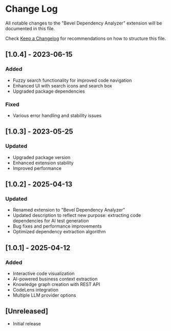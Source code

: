 # Change Log

All notable changes to the "Bevel Dependency Analyzer" extension will be documented in this file.

Check [Keep a Changelog](http://keepachangelog.com/) for recommendations on how to structure this file.

## [1.0.4] - 2023-06-15

### Added
- Fuzzy search functionality for improved code navigation
- Enhanced UI with search icons and search box
- Upgraded package dependencies

### Fixed
- Various error handling and stability issues

## [1.0.3] - 2023-05-25

### Updated
- Upgraded package version
- Enhanced extension stability
- Improved performance

## [1.0.2] - 2025-04-13

### Updated
- Renamed extension to "Bevel Dependency Analyzer"
- Updated description to reflect new purpose: extracting code dependencies for AI test generation
- Bug fixes and performance improvements
- Optimized dependency extraction algorithm

## [1.0.1] - 2025-04-12

### Added
- Interactive code visualization
- AI-powered business context extraction 
- Knowledge graph creation with REST API
- CodeLens integration
- Multiple LLM provider options

## [Unreleased]

- Initial release